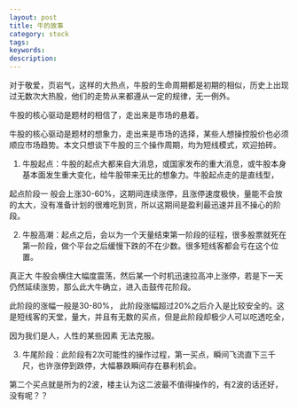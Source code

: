 ```yaml
---
layout: post
title: 牛的故事
category: stock
tags: 
keywords: 
description: 
---
```




对于敬爱，页岩气，这样的大热点，牛股的生命周期都是初期的相似，历史上出现过无数次大热股，他们的走势从来都遵从一定的规律，无一例外。

牛股的核心驱动是题材的相信了，走出来是市场的悬着。

  牛股的核心驱动是题材的想象力，走出来是市场的选择，某些人想操控股价也必须顺应市场趋势。本文只想谈下牛股的三个操作周期，均为短线模式，欢迎拍砖。

   1. 牛股起点：牛股的起点大都来自大消息，或国家发布的重大消息，或牛股本身基本面发生重大变化，给牛股带来无比的想象力。牛股起点走的是直线型，
   
   起点阶段一 般会上涨30-60%，这期间连续涨停，且涨停速度极快，量能不会放的太大，没有准备计划的很难吃到货，所以这期间是盈利最迅速并且不操心的阶段。
   
   2. 牛股高潮：起点之后，会以为一个天量结束第一阶段的征程，很多股票就死在第一阶段，做个平台之后缓慢下跌的不在少数。很多短线客都会亏在这个位置。
   
   真正大 牛股会横住大幅度震荡，然后某一个时机迅速拉高冲上涨停，若是下一天仍然延续涨势，那么此大牛确立，进入击鼓传花阶段。
   
   此阶段的涨幅一般是30-80%， 此阶段涨幅超过20%之后介入是比较安全的。这是短线客的天堂，量大，并且有无数的买点，但是此阶段却极少人可以吃透吃全，
   
   因为我们是人，人性的某些因素 无法克服。
   
   3. 牛尾阶段：此阶段有2次可能性的操作过程，第一买点，瞬间飞流直下三千尺，也许涨停到跌停，大幅暴跌瞬间存在暴利机会。
   
   第二个买点就是所为的2波，楼主认为这二波最不值得操作的，有2波的话还好，没有呢？？
